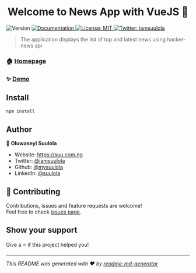 <h1 align="center">Welcome to News App with VueJS 👋</h1>
<p>
  <img alt="Version" src="https://img.shields.io/badge/version-0.1.0-blue.svg?cacheSeconds=2592000" />
  <a href="https://github.com/mySuulola/vue_newsapp" target="_blank">
    <img alt="Documentation" src="https://img.shields.io/badge/documentation-yes-brightgreen.svg" />
  </a>
  <a href="#" target="_blank">
    <img alt="License: MIT" src="https://img.shields.io/badge/License-MIT-yellow.svg" />
  </a>
  <a href="https://twitter.com/iamsuulola" target="_blank">
    <img alt="Twitter: iamsuulola" src="https://img.shields.io/twitter/follow/iamsuulola.svg?style=social" />
  </a>
</p>

> The application displays the list of top and latest news using hacker-news api

### 🏠 [Homepage](https://newscoverage.netlify.app)

### ✨ [Demo](https://newscoverage.netlify.app/)

## Install

```sh
npm install
```

## Author

👤 **Oluwaseyi Suulola**

* Website: https://suu.com.ng
* Twitter: [@iamsuulola](https://twitter.com/iamsuulola)
* Github: [@mysuulola](https://github.com/mysuulola)
* LinkedIn: [@suulola](https://linkedin.com/in/suulola)

## 🤝 Contributing

Contributions, issues and feature requests are welcome!<br />Feel free to check [issues page](https://github.com/mySuulola/vue_newsapp/issues). 

## Show your support

Give a ⭐️ if this project helped you!

***
_This README was generated with ❤️ by [readme-md-generator](https://github.com/kefranabg/readme-md-generator)_